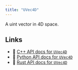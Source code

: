 ```yaml
---
title: "UVec4D"
---
```


A uint vector in 4D space.


## Links
 * 🌊 [C++ API docs for `UVec4D`](https://ref.rerun.io/docs/cpp/stable/structrerun_1_1datatypes_1_1UVec4D.html)
 * 🐍 [Python API docs for `UVec4D`](https://ref.rerun.io/docs/python/stable/common/datatypes#rerun.datatypes.UVec4D)
 * 🦀 [Rust API docs for `UVec4D`](https://docs.rs/rerun/latest/rerun/datatypes/struct.UVec4D.html)


